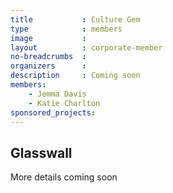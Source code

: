 ```yaml
---
title           : Culture Gem
type            : members
image           :
layout          : corporate-member
no-breadcrumbs  :
organizers      :
description     : Coming soon
members:
    - Jemma Davis
    - Katie Charlton
sponsored_projects:
---
```


## Glasswall

More details coming soon